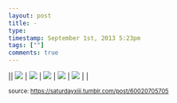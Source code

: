 ```yaml
---
layout: post
title: -
type: 
timestamp: September 1st, 2013 5:23pm
tags: [""]
comments: true
---
```


|| <img src="https://saturdayxiii.github.io/media/60020705705_0.jpg"/> | <img src="https://saturdayxiii.github.io/media/60020705705_1.jpg"/> | <img src="https://saturdayxiii.github.io/media/60020705705_2.jpg"/> |
 <img src="https://saturdayxiii.github.io/media/60020705705_3.jpg"/> | <img src="https://saturdayxiii.github.io/media/60020705705_4.jpg"/> |  |

<small>source: https://saturdayxiii.tumblr.com/post/60020705705</small>